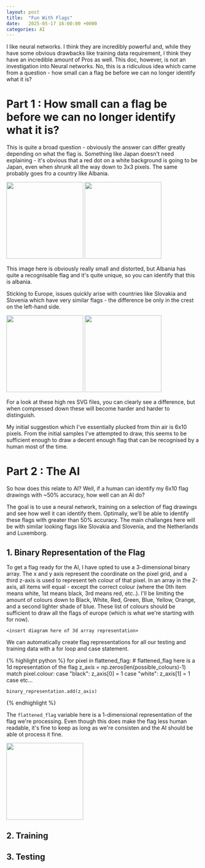```yaml
---
layout: post
title:  "Fun With Flags"
date:   2025-05-17 16:00:00 +0000
categories: AI
---
```


I like neural networks. I think they are incredibly powerful and, while they have some obvious drawbacks like training data requirement, I think they have an incredible amount of Pros as well. This doc, however, is not an investigation into Neural networks. No, this is a ridiculous idea which came from a question - how small can a flag be before we can no longer identify what it is?

# Part 1 : How small can a flag be before we can no longer identify what it is?

This is quite a broad question - obviously the answer can differ greatly depending on what the flag is. Something like Japan doesn't need explaining - it's obvious that a red dot on a white background is going to be Japan, even when shrunk all the way down to 3x3 pixels. The same probably goes fro a country like Albania.

<img position="center" height="200px" src="https://upload.wikimedia.org/wikipedia/commons/3/36/Flag_of_Albania.svg">

<img position="center" height="200px" src="https://imgur.com/nEGqrBI.png">

This image here is obviously really small and distorted, but Albania has quite a recognisable flag and it's quite unique, so you can identify that this is albania.

Sticking to Europe, issues quickly arise with countries like Slovakia and Slovenia which have very similar flags - the difference be only in the crest on the left-hand side.

<img position="center" height="200px" src="https://upload.wikimedia.org/wikipedia/commons/thumb/e/e6/Flag_of_Slovakia.svg/1200px-Flag_of_Slovakia.svg.png"> 

<img position="center" height="200px" src="https://upload.wikimedia.org/wikipedia/commons/thumb/f/f0/Flag_of_Slovenia.svg/1200px-Flag_of_Slovenia.svg.png"> 

For a look at these high res SVG files, you can clearly see a difference, but when compressed down these will become harder and harder to distinguish.

My initial suggestion which I've essentially plucked from thin air is 6x10 pixels. From the initial samples I've attempted to draw, this seems to be sufficient enough to draw a decent enough flag that can be recognised by a human most of the time. 

# Part 2 : The AI

So how does this relate to AI? Well, if a human can identify my 6x10 flag drawings with ~50% accuracy, how well can an AI do? 

The goal is to use a neural network, training on a selection of flag drawings and see how well it can identify them. Optimally, we'll be able to identify these flags with greater than 50% accuracy. The main challanges here will be with similar looking flags like Slovakia and Slovenia, and the Netherlands and Luxemborg.

## 1. Binary Representation of the Flag

To get a flag ready for the AI, I have opted to use a 3-dimensional binary array. The x and y axis represent the coordinate on the pixel grid, and a third z-axis is used to represent teh colour of that pixel. In an array in the Z-axis, all items will equal - except the correct colour (where the 0th item means white, 1st means black, 3rd means red, etc..). I'll be limiting the amount of colours down to Black, White, Red, Green, Blue, Yellow, Orange, and a second lighter shade of blue. These list of colours should be sufficient to draw all the flags of europe (which is what we're starting with for now).

`<insert diagram here of 3d array representation>`

We can automatically create flag representations for all our testing and training data with a for loop and case statement.

{% highlight python %}
for pixel in flattened_flag:
    # flattened_flag here is a 1d representation of the flag
    z_axis = np.zeros(len(possible_colours)-1)
    match pixel.colour:
        case "black":
            z_axis[0] = 1
        case "white":
            z_axis[1] = 1
        case etc...
            
    binary_representation.add(z_axis)
{% endhighlight %}

The `flattened_flag` variable here is a 1-dimensional representation of the flag we're processing. Even though this does make the flag less human readable, it's fine to keep as long as we're consisten and the AI should be able ot process it fine.

<img position="center" height="200px" src="https://imgur.com/4S91Mjt.png">

## 2. Training


## 3. Testing

